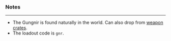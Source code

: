 ### Notes
---
- The Gungnir is found naturally in the world. Can also drop from [weapon crates](https://gitlab.com/accensi/hd-addons/weapon-crate).
- The loadout code is `gnr`.